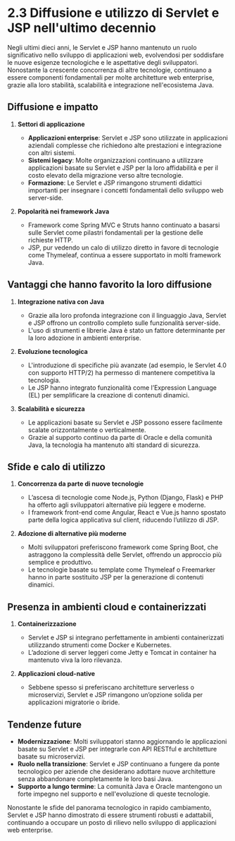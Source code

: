 # 2.3 Diffusione e utilizzo di Servlet e JSP nell'ultimo decennio

Negli ultimi dieci anni, le Servlet e JSP hanno mantenuto un ruolo significativo nello sviluppo di applicazioni web, evolvendosi per soddisfare le nuove esigenze tecnologiche e le aspettative degli sviluppatori. Nonostante la crescente concorrenza di altre tecnologie, continuano a essere componenti fondamentali per molte architetture web enterprise, grazie alla loro stabilità, scalabilità e integrazione nell'ecosistema Java.

## Diffusione e impatto

1. **Settori di applicazione**
   - **Applicazioni enterprise**: Servlet e JSP sono utilizzate in applicazioni aziendali complesse che richiedono alte prestazioni e integrazione con altri sistemi.
   - **Sistemi legacy**: Molte organizzazioni continuano a utilizzare applicazioni basate su Servlet e JSP per la loro affidabilità e per il costo elevato della migrazione verso altre tecnologie.
   - **Formazione**: Le Servlet e JSP rimangono strumenti didattici importanti per insegnare i concetti fondamentali dello sviluppo web server-side.

2. **Popolarità nei framework Java**
   - Framework come Spring MVC e Struts hanno continuato a basarsi sulle Servlet come pilastri fondamentali per la gestione delle richieste HTTP.
   - JSP, pur vedendo un calo di utilizzo diretto in favore di tecnologie come Thymeleaf, continua a essere supportato in molti framework Java.

## Vantaggi che hanno favorito la loro diffusione

1. **Integrazione nativa con Java**
   - Grazie alla loro profonda integrazione con il linguaggio Java, Servlet e JSP offrono un controllo completo sulle funzionalità server-side.
   - L'uso di strumenti e librerie Java è stato un fattore determinante per la loro adozione in ambienti enterprise.

2. **Evoluzione tecnologica**
   - L'introduzione di specifiche più avanzate (ad esempio, le Servlet 4.0 con supporto HTTP/2) ha permesso di mantenere competitiva la tecnologia.
   - Le JSP hanno integrato funzionalità come l’Expression Language (EL) per semplificare la creazione di contenuti dinamici.

3. **Scalabilità e sicurezza**
   - Le applicazioni basate su Servlet e JSP possono essere facilmente scalate orizzontalmente o verticalmente.
   - Grazie al supporto continuo da parte di Oracle e della comunità Java, la tecnologia ha mantenuto alti standard di sicurezza.

## Sfide e calo di utilizzo

1. **Concorrenza da parte di nuove tecnologie**
   - L’ascesa di tecnologie come Node.js, Python (Django, Flask) e PHP ha offerto agli sviluppatori alternative più leggere e moderne.
   - I framework front-end come Angular, React e Vue.js hanno spostato parte della logica applicativa sul client, riducendo l’utilizzo di JSP.

2. **Adozione di alternative più moderne**
   - Molti sviluppatori preferiscono framework come Spring Boot, che astraggono la complessità delle Servlet, offrendo un approccio più semplice e produttivo.
   - Le tecnologie basate su template come Thymeleaf o Freemarker hanno in parte sostituito JSP per la generazione di contenuti dinamici.

## Presenza in ambienti cloud e containerizzati

1. **Containerizzazione**
   - Servlet e JSP si integrano perfettamente in ambienti containerizzati utilizzando strumenti come Docker e Kubernetes.
   - L’adozione di server leggeri come Jetty e Tomcat in container ha mantenuto viva la loro rilevanza.

2. **Applicazioni cloud-native**
   - Sebbene spesso si preferiscano architetture serverless o microservizi, Servlet e JSP rimangono un’opzione solida per applicazioni migratorie o ibride.

## Tendenze future

- **Modernizzazione**: Molti sviluppatori stanno aggiornando le applicazioni basate su Servlet e JSP per integrarle con API RESTful e architetture basate su microservizi.
- **Ruolo nella transizione**: Servlet e JSP continuano a fungere da ponte tecnologico per aziende che desiderano adottare nuove architetture senza abbandonare completamente le loro basi Java.
- **Supporto a lungo termine**: La comunità Java e Oracle mantengono un forte impegno nel supporto e nell'evoluzione di queste tecnologie.

Nonostante le sfide del panorama tecnologico in rapido cambiamento, Servlet e JSP hanno dimostrato di essere strumenti robusti e adattabili, continuando a occupare un posto di rilievo nello sviluppo di applicazioni web enterprise.

